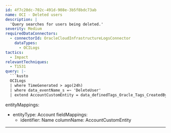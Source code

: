 ```yaml
---
id: 4f7c20dc-702c-491d-908e-3b5f8bdc73ab
name: OCI - Deleted users
description: |
  'Query searches for users being deleted.'
severity: Medium
requiredDataConnectors:
  - connectorId: OracleCloudInfrastructureLogsConnector
    dataTypes:
      - OCILogs
tactics:
  - Impact
relevantTechniques:
  - T1531
query: |-
  ```kusto
  OCILogs
  | where TimeGenerated > ago(24h)
  | where data_eventName_s =~ 'DeleteUser'
  | extend AccountCustomEntity = data_definedTags_Oracle_Tags_CreatedBy_s
  ```
entityMappings:
  - entityType: Account
    fieldMappings:
      - identifier: Name
        columnName: AccountCustomEntity
---
```



